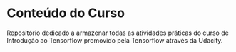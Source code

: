 # Conteúdo do Curso
Repositório dedicado a armazenar todas as atividades práticas do curso de Introdução ao Tensorflow promovido pela Tensorflow através da Udacity.

